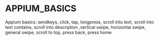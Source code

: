 # APPIUM_BASICS
Appium basics: sendkeys, click, tap, longpress, scroll into text, scroll into text contains, scroll into description
,vertical swipe, horizontal swipe, general swipe, scroll to top, press back, press home
